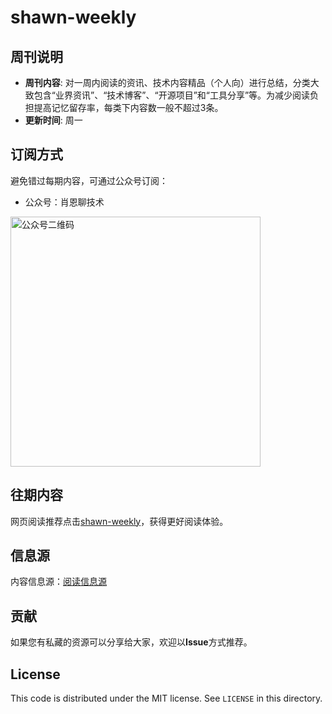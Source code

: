 # shawn-weekly
## 周刊说明
- **周刊内容**: 对一周内阅读的资讯、技术内容精品（个人向）进行总结，分类大致包含“业界资讯”、“技术博客”、“开源项目”和“工具分享”等。为减少阅读负担提高记忆留存率，每类下内容数一般不超过3条。<br>
- **更新时间**: 周一<br>

## 订阅方式
避免错过每期内容，可通过公众号订阅：
- 公众号：肖恩聊技术

<img src="https://cdn.jsdelivr.net/gh/Xiaoxie1994/images/images/20241103221454.png" alt="公众号二维码" width="400">

## 往期内容
网页阅读推荐点击[shawn-weekly](https://weekly.shawnxie.top)，获得更好阅读体验。

## 信息源
内容信息源：[阅读信息源](./source/read_source.md)

## 贡献
如果您有私藏的资源可以分享给大家，欢迎以**Issue**方式推荐。

License
---

This code is distributed under the MIT license. See `LICENSE` in this directory.



